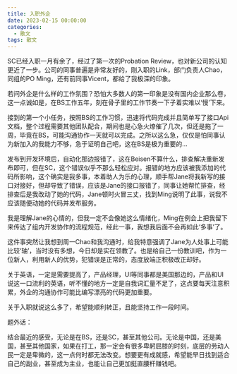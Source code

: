 ```yaml
---
title: 入职外企
date: 2023-02-15 00:00:00
categories:
  - 散文
tags: 散文
---
```


SC已经入职一月有余了，经过了第一次的Probation Review，也对新公司的认知更近了一步。公司的同事普遍是非常友好的，刚入职的Link，部门负责人Chao，同组的PO Ming，还有前同事Vicent，都给了我极深的印象。

若问外企是什么样的工作氛围？恐怕大多数人的第一印象是没有国内企业那么卷，这一点诚如是，在BS工作五年，刻在骨子里的工作节奏一下子着实难以‘慢’下来。

接到的第一个小任务，按照BS的工作习惯，迅速将代码完成并且简单写了接口Api文档，整个过程需要其他团队配合，期间也是心急火燎催了几次，但还是拖了一周，毕竟在BS，可能沟通协作一天就可以完成。之所以这么急，仅仅是怕同事认为新加入的我能力不够，急于证明自己吧，这在BS是极为重要的…

<!-- more -->

发布到开发环境后，自动化那边报错了，这在Beisen不算什么，排查解决重新发布即可，但在SC，这个错误似乎不那么轻松应对。报错的地方应该被我添加的代码所影响，这个确实是我多事，本着助人为乐的心理，顺手帮Jane将我新写的接口对接好，但却导致了错误，应该是Jane的接口报错了，同事让她帮忙排查，经排查后是我改动了她的代码，Jane顿时火冒三丈，找到Ming说明了此事，说我不应该随便动她的代码并发布服务。

我是理解Jane的心情的，但我一定不会像她这么情绪化，Ming在例会上把我留下来传达了组内开发协作的流程规范，经此一事，我想我后面不会再如此‘多事’了。

这件事突然让我想到周一Chao和我沟通时，给我特意强调了Jane为人处事上可能比较‘轴’，当时没有多想，今日却是实在领教了。也是给自己一份教训吧，作为一位新人，利用新人的优势，犯错误是正常的，态度放端正积极改正却好。

关于英语，一定是需要提高了，产品经理，UI等同事都是美国那边的，产品和UI说这一口流利的英语，听不懂的地方一定是自我词汇量不足了，这点要每天注意积累，外企的沟通协作可能比编写漂亮的代码更加重要。

关于入职就说这么多了，希望能顺利转正，且能坚持工作一段时间。

题外话：

结合最近的感受，无论是在BS，还是SC，甚至其他公司。无论是中国，还是美国，甚至其他国家，如果在打工，那一定会有很多卑躬屈膝的时刻，底层的劳动人民一定是卑微的，这一点何时都无法改变。想要更有成就感，希望能早日找到适合自己的副业，甚至成为主业，也能让自己更加挺直腰杆赚钱吧。
